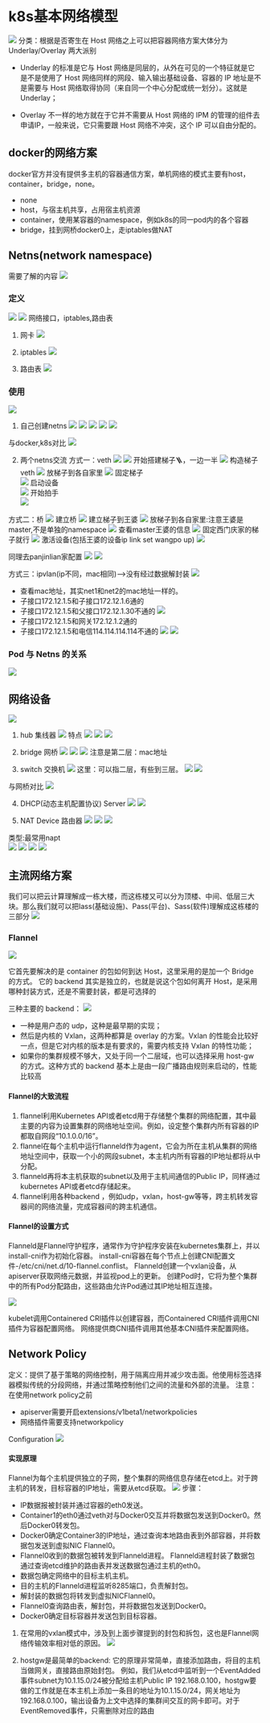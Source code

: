 # k8s基本网络模型
![](img/.08_k8s_network_model_images/k8s_network_model2.png)
分类：根据是否寄生在 Host 网络之上可以把容器网络方案大体分为 Underlay/Overlay 两大派别
    
* Underlay 的标准是它与 Host 网络是同层的，从外在可见的一个特征就是它是不是使用了 Host 网络同样的网段、输入输出基础设备、容器的 IP 地址是不是需要与 Host 网络取得协同（来自同一个中心分配或统一划分）。这就是 Underlay；

* Overlay 不一样的地方就在于它并不需要从 Host 网络的 IPM 的管理的组件去申请IP，一般来说，它只需要跟 Host 网络不冲突，这个 IP 可以自由分配的。

## docker的网络方案
docker官方并没有提供多主机的容器通信方案，单机网络的模式主要有host，container，bridge，none。
- none
- host，与宿主机共享，占用宿主机资源
- container，使用某容器的namespace，例如k8s的同一pod内的各个容器
- bridge，挂到网桥docker0上，走iptables做NAT


## Netns(network namespace)
需要了解的内容
![](img/.08_k8s_network_model_images/netns_menu.png)

### 定义
![](img/.08_k8s_network_model_images/netns.png)
![](img/.08_k8s_network_model_images/netns_definition.png)
网络接口，iptables,路由表

1. 网卡
![](img/.08_k8s_network_model_images/network_card.png)

2. iptables
![](img/.08_k8s_network_model_images/iptables.png)

3. 路由表
![](img/.08_k8s_network_model_images/route_info.png)

### 使用
![](img/.08_k8s_network_model_images/trace_route.png)

1. 自己创建netns
![](img/.08_k8s_network_model_images/add_netns.png)
![](img/.08_k8s_network_model_images/netns_operator.png)
![](img/.08_k8s_network_model_images/netns_operator2.png)
![](img/.08_k8s_network_model_images/netns_operator3.png)
![](img/.08_k8s_network_model_images/netns_operator4.png)

与docker,k8s对比
![](img/.08_k8s_network_model_images/netns_vs_docker_n_k8s.png)

2. 两个netns交流
方式一：veth
![](img/.08_k8s_network_model_images/two_netns.png)
![](img/.08_k8s_network_model_images/netns_two.png)
开始搭建梯子🪜，一边一半
![](img/.08_k8s_network_model_images/ladder.png)
构造梯子veth
![](img/.08_k8s_network_model_images/iplink.png)
放梯子到各自家里
![](img/.08_k8s_network_model_images/iplink2.png)
固定梯子  
![](img/.08_k8s_network_model_images/fix_ladder.png)
启动设备   
![](img/.08_k8s_network_model_images/up_link.png)
开始拍手    
![](img/.08_k8s_network_model_images/link_communication.png)

方式二：桥
![](img/.08_k8s_network_model_images/bridge_comm.png)
建立桥
![](img/.08_k8s_network_model_images/add_bridge.png)
建立梯子到王婆
![](img/.08_k8s_network_model_images/ladder_bridge.png)
放梯子到各自家里:注意王婆是master,不是单独的namespace 
![](img/.08_k8s_network_model_images/put_ladder_home.png)
查看master王婆的信息
![](img/.08_k8s_network_model_images/master_info.png)
固定西门庆家的梯子就行
![](img/.08_k8s_network_model_images/fix_ladder_xmq.png)
激活设备(包括王婆的设备ip link set wangpo up)
![](img/.08_k8s_network_model_images/set_link_up1.png)

同理去panjinlian家配置
![](img/.08_k8s_network_model_images/pjl2wp_ladder.png)
![](img/.08_k8s_network_model_images/pjl2wp_link_up.png)

方式三：ipvlan(ip不同，mac相同)-->没有经过数据解封装
![](img/.08_k8s_network_model_images/ipvlan.png)
- 查看mac地址，其实net1和net2的mac地址一样的。
- 子接口172.12.1.5和子接口172.12.1.6通的
- 子接口172.12.1.5和父接口172.12.1.30不通的
![](img/.08_k8s_network_model_images/child_n_parent_info.png)
- 子接口172.12.1.5和网关172.12.1.2通的
- 子接口172.12.1.5和电信114.114.114.114不通的
![](img/.08_k8s_network_model_images/without_route_114.png)
![](img/.08_k8s_network_model_images/add_route_114.png)



### Pod 与 Netns 的关系
![](img/.08_k8s_network_model_images/relation_between_pod_and_netns.png)


## 网络设备
![](img/.08_k8s_network_model_images/iso_protocol.png)
1. hub 集线器
![](img/.08_k8s_network_model_images/hub.png)
特点
![](img/.08_k8s_network_model_images/hub_info.png)
![](img/.08_k8s_network_model_images/hub_info2.png)
![](img/.08_k8s_network_model_images/hub_info3.png)


2. bridge 网桥
![](img/.08_k8s_network_model_images/bridge_device.png)
![](img/.08_k8s_network_model_images/bridge_device_info.png)
![](img/.08_k8s_network_model_images/bridge_device_mechanism.png)
注意是第二层：mac地址


3. switch 交换机
![](img/.08_k8s_network_model_images/switch_device.png)
这里：可以指二层，有些到三层。
![](img/.08_k8s_network_model_images/switch_info1.png)
![](img/.08_k8s_network_model_images/switch_info2.png)

与网桥对比
![](img/.08_k8s_network_model_images/bridge_vs_switch.png)


4. DHCP(动态主机配置协议) Server
![](img/.08_k8s_network_model_images/dhcp_process.png)
![](img/.08_k8s_network_model_images/dhcp_process1.png)

5. NAT Device
路由器
![](img/.08_k8s_network_model_images/route_device.png)
![](img/.08_k8s_network_model_images/route_device_info.png)
![](img/.08_k8s_network_model_images/nat_translate.png)

类型:最常用napt   
![](img/.08_k8s_network_model_images/net_class.png)
![](img/.08_k8s_network_model_images/static_nat.png)
![](img/.08_k8s_network_model_images/pool_nat.png)
![](img/.08_k8s_network_model_images/napt.png)

## 主流网络方案
我们可以把云计算理解成一栋大楼，而这栋楼又可以分为顶楼、中间、低层三大块。那么我们就可以把Iass(基础设施)、Pass(平台)、Sass(软件)理解成这栋楼的三部分
![](img/.08_k8s_network_model_images/container_network.png)

### Flannel
![](img/.08_k8s_network_model_images/flannel.png)

它首先要解决的是 container 的包如何到达 Host，这里采用的是加一个 Bridge 的方式。
它的 backend 其实是独立的，也就是说这个包如何离开 Host，是采用哪种封装方式，还是不需要封装，都是可选择的

三种主要的 backend：
![](img/.08_k8s_network_model_images/flannel_backend.png)
* 一种是用户态的 udp，这种是最早期的实现；
* 然后是内核的 Vxlan，这两种都算是 overlay 的方案。Vxlan 的性能会比较好一点，但是它对内核的版本是有要求的，需要内核支持 Vxlan 的特性功能；
* 如果你的集群规模不够大，又处于同一个二层域，也可以选择采用 host-gw 的方式。这种方式的 backend 基本上是由一段广播路由规则来启动的，性能比较高

#### Flannel的大致流程
1. flannel利用Kubernetes API或者etcd用于存储整个集群的网络配置，其中最主要的内容为设置集群的网络地址空间。例如，设定整个集群内所有容器的IP都取自网段“10.1.0.0/16”。
2. flannel在每个主机中运行flanneld作为agent，它会为所在主机从集群的网络地址空间中，获取一个小的网段subnet，本主机内所有容器的IP地址都将从中分配。
3. flanneld再将本主机获取的subnet以及用于主机间通信的Public IP，同样通过kubernetes API或者etcd存储起来。
4. flannel利用各种backend ，例如udp，vxlan，host-gw等等，跨主机转发容器间的网络流量，完成容器间的跨主机通信。


#### Flannel的设置方式
Flanneld是Flannel守护程序，通常作为守护程序安装在kubernetes集群上，并以install-cni作为初始化容器。
install-cni容器在每个节点上创建CNI配置文件-/etc/cni/net.d/10-flannel.conflist。
Flanneld创建一个vxlan设备，从apiserver获取网络元数据，并监视pod上的更新。
创建Pod时，它将为整个集群中的所有Pod分配路由，这些路由允许Pod通过其IP地址相互连接。

![](img/.08_k8s_network_model_images/cri_n_cni.png)

kubelet调用Containered CRI插件以创建容器，而Containered CRI插件调用CNI插件为容器配置网络。
网络提供商CNI插件调用其他基本CNI插件来配置网络。

## Network Policy
定义：提供了基于策略的网络控制，用于隔离应用并减少攻击面。他使用标签选择器模拟传统的分段网络，并通过策略控制他们之间的流量和外部的流量。
注意：在使用network policy之前
    
* apiserver需要开启extensions/v1beta1/networkpolicies
* 网络插件需要支持networkpolicy

Configuration
![](img/.08_k8s_network_model_images/configuration.png)


#### 实现原理
Flannel为每个主机提供独立的子网，整个集群的网络信息存储在etcd上。对于跨主机的转发，目标容器的IP地址，需要从etcd获取。
![](img/.08_k8s_network_model_images/flannel_process.png)
步骤：

- IP数据报被封装并通过容器的eth0发送。
- Container1的eth0通过veth对与Docker0交互并将数据包发送到Docker0。然后Docker0转发包。
- Docker0确定Container3的IP地址，通过查询本地路由表到外部容器，并将数据包发送到虚拟NIC Flannel0。
- Flannel0收到的数据包被转发到Flanneld进程。 Flanneld进程封装了数据包通过查询etcd维护的路由表并发送数据包通过主机的eth0。
- 数据包确定网络中的目标主机主机。
- 目的主机的Flanneld进程监听8285端口，负责解封包。
- 解封装的数据包将转发到虚拟NICFlannel0。
- Flannel0查询路由表，解封包，并将数据包发送到Docker0。
- Docker0确定目标容器并发送包到目标容器。

1. 在常用的vxlan模式中，涉及到上面步骤提到的封包和拆包，这也是Flannel网络传输效率相对低的原因。
![](img/.08_k8s_network_model_images/vxlan_info.png)

2. hostgw是最简单的backend:
它的原理非常简单，直接添加路由，将目的主机当做网关，直接路由原始封包。
例如，我们从etcd中监听到一个EventAdded事件subnet为10.1.15.0/24被分配给主机Public IP 192.168.0.100，hostgw要做的工作就是在本主机上添加一条目的地址为10.1.15.0/24，网关地址为192.168.0.100，输出设备为上文中选择的集群间交互的网卡即可。对于EventRemoved事件，只需删除对应的路由